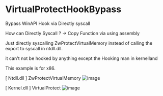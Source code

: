 # VirtualProtectHookBypass

Bypass WinAPI Hook via Directly syscall

How can Directly Syscall ? -> Copy Function via using assembly

Just directly syscalling ZwProtectVirtualMemory instead of calling the export to syscall in ntdll.dll.

it can't not be hooked by anything except the Hooking man in kernelland

This example is for x86.

[ Ntdll.dll ] ZwProtectVirtualMemory
![image](https://user-images.githubusercontent.com/13113619/119382779-788a2800-bcfd-11eb-84a9-832bf0563d51.png)

[ Kernel.dll ] VirtualProtect
![image](https://user-images.githubusercontent.com/13113619/119382654-4bd61080-bcfd-11eb-8e4f-b0577b203271.png)

